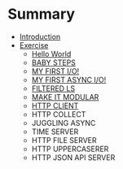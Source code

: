 # Summary

* [Introduction](README.md)
* [Exercise](exercise.md)
   * [Hello World](hello_world.md)
   * [BABY STEPS](baby_steps.md)
   * [MY FIRST I/O!](my_first_io.md)
   * [MY FIRST ASYNC I/O!](my_first_async_io.md)
   * [FILTERED LS](filtered_ls.md)
   * [MAKE IT MODULAR](make_it_modular.md)
   * [HTTP CLIENT](http_client.md)
   * HTTP COLLECT
   * JUGGLING ASYNC
   * TIME SERVER
   * HTTP FILE SERVER
   * HTTP UPPERCASERER
   * HTTP JSON API SERVER

